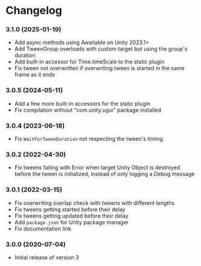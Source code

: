 # Changelog

### 3.1.0 (2025-01-19)
* Add async methods using Awaitable on Unity 2023.1+
* Add TweenGroup overloads with custom target but using the group's duration
* Add built-in accessor for Time.timeScale to the static plugin
* Fix tween not overwritten if overwriting tween is started in the same frame as it ends

### 3.0.5 (2024-05-11)
* Add a few more built-in accessors for the static plugin
* Fix compilation without "com.unity.ugui" package installed

### 3.0.4 (2023-06-18)
* Fix `WaitForTweenDuration` not respecting the tween's timing

### 3.0.2 (2022-04-30)
* Fix tweens failing with Error when target Unity Object is destroyed
  before the tween is initialized, instead of only logging a Debug message

### 3.0.1 (2022-03-15)
* Fix overwriting overlap check with tweens with different lengths
* Fix tweens getting started before their delay
* Fix tweens getting updated before their delay
* Add `package.json` for Unity package manager
* Fix documentation link

### 3.0.0 (2020-07-04)
* Initial release of version 3
